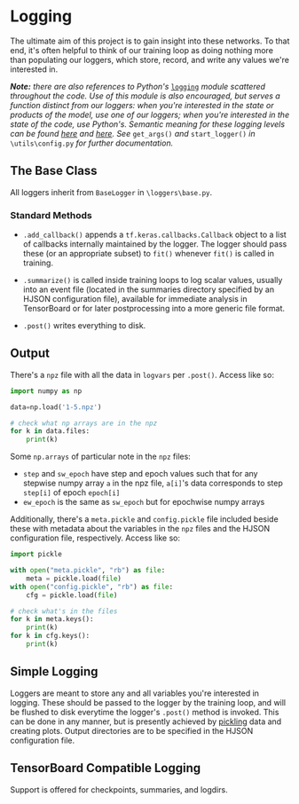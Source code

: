 # Logging
The ultimate aim of this project is to gain insight into these networks. To
that end, it's often helpful to think of our training loop as doing nothing
more than populating our loggers, which store, record, and write any values
we're interested in.

_**Note:** there are also references to Python's_
[`logging`](docs.python.org/3/library/logging) _module scattered throughout
the code. Use of this module is also encouraged, but serves a function
distinct from our loggers: when you're interested in the state or products of
the model, use one of our loggers; when you're interested in the state of the
code, use Python's. Semantic meaning for these logging levels can be found
[here](https://stackoverflow.com/questions/2031163) and
[here](https://www.ibm.com/support/knowledgecenter/en/SSEP7J_10.2.2/com.ibm.swg.ba.cognos.ug_rtm_wb.10.2.2.doc/c_n30e74.html).
See_ `get_args()` _and_ `start_logger()` _in_ `\utils\config.py` _for further
documentation._

## The Base Class
All loggers inherit from `BaseLogger` in `\loggers\base.py`.

### Standard Methods
- `.add_callback()` appends a `tf.keras.callbacks.Callback` object to a list
  of callbacks internally maintained by the logger. The logger should pass
  these (or an appropriate subset) to `fit()` whenever `fit()` is called in
  training.

- `.summarize()` is called inside training loops to log scalar values, usually
  into an event file (located in the summaries directory specified by an HJSON
  configuration file), available for immediate analysis in TensorBoard or for
  later postprocessing into a more generic file format.

- `.post()` writes everything to disk.

## Output
There's a `npz` file with all the data in `logvars` per `.post()`. Access like so:

```python
import numpy as np

data=np.load('1-5.npz')

# check what np arrays are in the npz
for k in data.files:
    print(k)
```

Some `np.arrays` of particular note in the `npz` files:
- `step` and `sw_epoch` have step and epoch values such that for any stepwise
  numpy array `a` in the npz file, `a[i]`'s data corresponds to step `step[i]`
  of epoch `epoch[i]`
- `ew_epoch` is the same as `sw_epoch` but for epochwise numpy arrays

Additionally, there's a `meta.pickle` and `config.pickle` file included beside
these with metadata about the variables in the `npz` files and the HJSON
configuration file, respectively. Access like so:

```python
import pickle

with open("meta.pickle", "rb") as file:
    meta = pickle.load(file)
with open("config.pickle", "rb") as file:
    cfg = pickle.load(file)

# check what's in the files
for k in meta.keys():
    print(k)
for k in cfg.keys():
    print(k)
```

## Simple Logging
Loggers are meant to store any and all variables you're interested in logging. These should be passed to the logger by
the training loop, and will be flushed to disk everytime the logger's `.post()` method is invoked. This can be done in
any manner, but is presently achieved by [pickling](https://docs.python.org/3/library/pickle.html) data and creating
plots. Output directories are to be specified in the HJSON configuration file.

## TensorBoard Compatible Logging
Support is offered for checkpoints, summaries, and logdirs.
